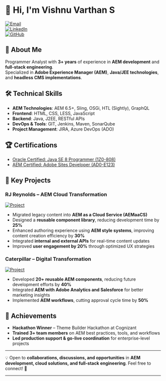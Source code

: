 
# 👋 Hi, I'm Vishnu Varthan S  

[![Email](https://img.shields.io/badge/Email-vishnuvartan88707%40gmail.com-red)](mailto:vishnuvartan88707@gmail.com)  
[![LinkedIn](https://img.shields.io/badge/LinkedIn-Connect-blue)](https://www.linkedin.com/in/vishnu-varthan-s-a686a91b3/)  
[![GitHub](https://img.shields.io/badge/GitHub-Follow-black)](https://github.com/V-ishnuvarthan)  

## 🚀 About Me  
Programmer Analyst with **3+ years** of experience in **AEM development** and **full-stack engineering**.  
Specialized in **Adobe Experience Manager (AEM)**, **Java/JEE technologies**, and **headless CMS implementations**.  


## 🛠️ Technical Skills  
- **AEM Technologies**: AEM 6.5+, Sling, OSGi, HTL (Sightly), GraphQL  
- **Frontend**: HTML, CSS, LESS, JavaScript  
- **Backend**: Java, J2EE, RESTful APIs  
- **DevOps & Tools**: GIT, Jenkins, Maven, SonarQube  
- **Project Management**: JIRA, Azure DevOps (ADO)  

## 🏆 Certifications  
- [Oracle Certified: Java SE 8 Programmer (1Z0-808)](https://www.credly.com/)  
- [AEM Certified: Adobe Sites Developer (AD0-E123)](https://www.credly.com/)  

## 🚀 Key Projects  

### RJ Reynolds – AEM Cloud Transformation  
[![Project](https://img.shields.io/badge/GitHub-View_Project-blue)](https://github.com/your-project-link)  
- Migrated legacy content into **AEM as a Cloud Service (AEMaaCS)**  
- Designed a **reusable component library**, reducing development time by **25%**  
- Enhanced authoring experience using **AEM style systems**, improving content creation efficiency by **30%**  
- Integrated **internal and external APIs** for real-time content updates  
- Improved **user engagement by 20%** through optimized UX strategies  

### Caterpillar – Digital Transformation  
[![Project](https://img.shields.io/badge/GitHub-View_Project-blue)](https://github.com/your-project-link)  
- Developed **20+ reusable AEM components**, reducing future development efforts by **40%**  
- Integrated **AEM with Adobe Analytics and Salesforce** for better marketing insights  
- Implemented **AEM workflows**, cutting approval cycle time by **50%**  

## 🌟 Achievements  
- **Hackathon Winner** – Theme Builder Hackathon at Cognizant  
- **Trained 3+ team members** on AEM best practices, tools, and workflows  
- **Led production support & go-live coordination** for enterprise-level projects  

---

💡 Open to **collaborations, discussions, and opportunities** in **AEM development, cloud solutions, and full-stack engineering**. Feel free to connect! 🚀  

---
